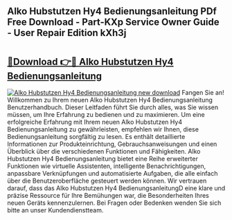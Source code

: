 ## Alko Hubstutzen Hy4 Bedienungsanleitung PDf Free Download - Part-KXp Service Owner Guide - User Repair Edition kXh3j

# <h2><a href="http://df0oaz.blite.top/?on=Alko+Hubstutzen+Hy4+Bedienungsanleitung">🔗Download 👉🔴 Alko Hubstutzen Hy4 Bedienungsanleitung</a></h2>

[![Alko Hubstutzen Hy4 Bedienungsanleitung new download](https://i.imgur.com/lujVjoI.png)](http://df0oaz.blite.top/?on=Alko+Hubstutzen+Hy4+Bedienungsanleitung)
Fangen Sie an! Willkommen zu Ihrem neuen Alko Hubstutzen Hy4 Bedienungsanleitung Benutzerhandbuch. Dieser Leitfaden führt Sie durch alles, was Sie wissen müssen, um Ihre Erfahrung zu bedienen und zu maximieren. Um eine erfolgreiche Erfahrung mit Ihrem neuen Alko Hubstutzen Hy4 Bedienungsanleitung zu gewährleisten, empfehlen wir Ihnen, diese Bedienungsanleitung sorgfältig zu lesen. Es enthält detaillierte Informationen zur Produkteinrichtung, Gebrauchsanweisungen und einen Überblick über die verschiedenen Funktionen und Fähigkeiten. Alko Hubstutzen Hy4 Bedienungsanleitung bietet eine Reihe erweiterter Funktionen wie virtuelle Assistenten, intelligente Benachrichtigungen, anpassbare Verknüpfungen und automatisierte Aufgaben, die alle einfach über die Benutzeroberfläche gesteuert werden können. Wir vertrauen darauf, dass das Alko Hubstutzen Hy4 BedienungsanleitungD eine klare und präzise Ressource für Ihre Bemühungen war, die Besonderheiten Ihres neuen Geräts kennenzulernen. Bei Fragen oder Bedenken wenden Sie sich bitte an unser Kundendienstteam.
